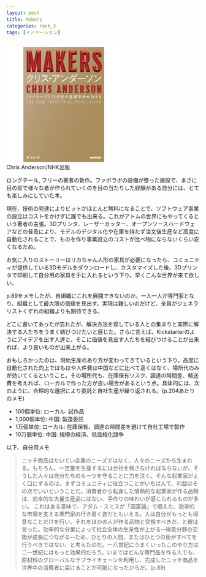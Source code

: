```yaml
---
layout: post
title: Makers
categories: rank_3
tags: [イノベーション]
---
```



<div class="book"><div class="book_image"><a href="http://www.amazon.co.jp/dp/4140815760"><img src="/images/makers.jpg"></a></div><div class="book_info">Chris Anderson/NHK出版</div><div class="clear"></div></div>

ロングテール, フリーの著者の新作。ファボラボの設備が整った施設で、まさに目の前で様々な者が作られていくのを目の当たりした経験がある自分には、とても楽しみにしていた本。

現在、技術の発達によりビットがほとんど無料になることで、ソフトウェア事業の設立はコストをかけずに誰でも出来る。これがアトムの世界にもやってくるという著者の主張。3Dプリンタ、レーザーカッター、オープンソースハードウェアなどの普及により、モデルのデジタル化や在庫を持たず注文後生産など高度に自動化されることで、ものを作り事業設立のコストが比べ物にならないくらい安くなるため。

お気に入りのストーリーはリカちゃん人形の家具が必要になったら、コミュニティが提供している3Dモデルをダウンロードし、カスタマイズした後、3Dプリンタで印刷して自分用の家具を手に入れるという下り。早くこんな世界が来て欲しい。

p.89をメモしたが、自組織にこれを展開できないのか。一人一人が専門家となり、組織として最大限の価値を見出す。実現は難しいのだけど、全員がジェネラリストくずれの組織よりも期待できる。

どこに書いてあったが忘れたが、解決方法を探している人との集まりと実際に解決する人たちをうまく結びつけたいと感じた。さらに言えば、Kickstarterのようにアイデアを出す人達と、そこに価値を見出す人たちを結びつけることが出来れば、より良いものが出来上がる。

おもしろかったのは、現地生産のあり方が変わってきているという下り。高度に自動化された向上ではもはや人件費は中国などに比べて高くはなく、場所代のみが効いてくるということ。その場所代も、在庫保有リスク、調達の時間差、輸送費を考えれば、ローカルで作った方が良い場合があるという点。具体的には、次のように、合理的な選択により委託と自社生産が繰り返される。(p.204あたりのメモ)

* 100個単位: ローカル: 試作品
* 1,000個単位: 中国: 製造委託
* 1万個単位: ローカル: 在庫保有、調達の時間差を避けて自社工場で製作
* 10万個単位: 中国: 規模の経済、低価格化競争

以下、自分用メモ

> ニッチ商品はたいてい企業のニーズではなく、人々のニーズから生まれる。もちろん、一定量を生産するには会社を興さなければならないが、そうした人々は自分たちのルーツを守ることに力を注ぐ。そんな起業家がよく口にするのは、まずコミュニティに役立つことがいちばんで、利益はその次でいいということだ。消費者から転身した情熱的な起業家が作る品物は、効率的な大量生産品にはない、手作りの味わいが感じられるものが多い。
これはある意味で、アダム・スミスが「国富論」で唱えた、効率的な市場を支える専門家の行き着く姿だともいえる。人は自分がもっとも得意なことだけを行い、それをほかの人が作る品物と交換すべきだ、と彼は言った。効率的な分業によって社会全体の生産性が上がる--得意分野の交換が成長につながる--ため、ひとりの人間、またはひとつの街がすべてを行うべきではない、と考えたのだ。一八世紀にうまくいったこのやり方は二一世紀にはもっと効果的だろう。いまではどんな専門品を作る人でも、原材料のグローバルなサプライチェーンを利用し、完成したニッチ商品を世界中の消費者に届けることが可能になったからだ。(p.89)

